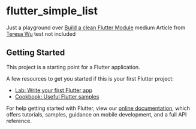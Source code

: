 # flutter_simple_list

Just a playground over [Build a clean Flutter Module](https://medium.com/tide-engineering-team/build-a-clean-flutter-module-ea30b48c252f)
medium Article from [Teresa Wu](https://teresa-wu.medium.com/)
test not included

## Getting Started

This project is a starting point for a Flutter application.

A few resources to get you started if this is your first Flutter project:

- [Lab: Write your first Flutter app](https://flutter.dev/docs/get-started/codelab)
- [Cookbook: Useful Flutter samples](https://flutter.dev/docs/cookbook)

For help getting started with Flutter, view our
[online documentation](https://flutter.dev/docs), which offers tutorials,
samples, guidance on mobile development, and a full API reference.

